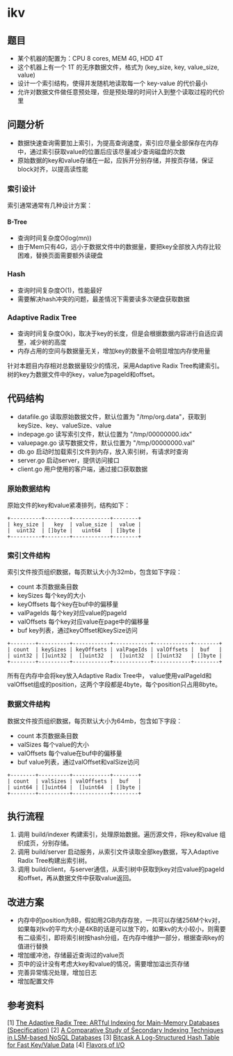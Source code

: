 # ikv


## 题目

- 某个机器的配置为：CPU 8 cores, MEM 4G, HDD 4T
- 这个机器上有一个 1T 的无序数据文件，格式为 (key_size, key, value_size, value)
- 设计一个索引结构，使得并发随机地读取每一个 key-value 的代价最小
- 允许对数据文件做任意预处理，但是预处理的时间计入到整个读取过程的代价里

## 问题分析

- 数据快速查询需要加上索引，为提高查询速度，索引应尽量全部保存在内存中，通过索引获取value的位置后应该尽量减少查询磁盘的次数
- 原始数据的key和value存储在一起，应拆开分别存储，并按页存储，保证block对齐，以提高读性能

### 索引设计

索引通常通常有几种设计方案：

#### B-Tree
- 查询时间复杂度O(log(mn))
- 由于Mem只有4G，远小于数据文件中的数据量，要把key全部放入内存比较困难，替换页面需要额外读硬盘

### Hash
- 查询时间复杂度O(1)，性能最好
- 需要解决hash冲突的问题，最差情况下需要读多次硬盘获取数据

### Adaptive Radix Tree
- 查询时间复杂度O(k)，取决于key的长度，但是会根据数据内容进行自适应调整，减少树的高度
- 内存占用的空间与数据量无关，增加key的数量不会明显增加内存使用量

针对本题目内存相对总数据量较少的情况，采用Adaptive Radix Tree构建索引。
树的key为数据文件中的key，value为pageId和offset。

## 代码结构

- datafile.go  读取原始数据文件，默认位置为 "/tmp/org.data"，获取到keySize、key、valueSize、value
- indepage.go  读写索引文件，默认位置为 "/tmp/00000000.idx"
- valuepage.go 读写数据文件，默认位置为 "/tmp/00000000.val"
- db.go        启动时加载索引文件到内存，放入索引树，有请求时查询
- server.go    启动server，提供访问接口
- client.go    用户使用的客户端，通过接口获取数据

### 原始数据结构

原始文件的key和value紧凑排列，结构如下：

```
+----------+--------+------------+--------+
| key_size |   key  | value_size |  value |
|  uint32  | []byte |   uint64   | []byte |
+----------+--------+------------+--------+
```

### 索引文件结构

索引文件按页组织数据，每页默认大小为32mb，包含如下字段：
- count      本页数据条目数
- keySizes   每个key的大小
- keyOffsets 每个key在buf中的偏移量
- valPageIds 每个key对应value的pageId
- valOffsets 每个key对应value在page中的偏移量
- buf        key列表，通过keyOffset和keySize访问

```
+--------+----------+------------+------------+------------+--------+
| count  | keySizes | keyOffsets | valPageIds | valOffsets |  buf   |
| uint32 | []uint32 |  []uint32  |  []uint32  | []uint32   | []byte |
+--------+----------+------------+------------+------------+--------+
```

所有在内存中会将key放入Adaptive Radix Tree中，
value使用valPageId和valOffset组成的position，这两个字段都是4byte，每个position只占用8byte。

### 数据文件结构

数据文件按页组织数据，每页默认大小为64mb，包含如下字段：
- count      本页数据条目数
- valSizes   每个value的大小
- valOffsets 每个value在buf中的偏移量
- buf        value列表，通过valOffset和valSize访问

```
+--------+----------+------------+--------+
| count  | valSizes | valOffsets |  buf   |
| uint64 | []uint64 |  []uint64  | []byte |
+--------+----------+------------+--------+
```

## 执行流程

1. 调用 build/indexer 构建索引，处理原始数据。遍历源文件，将key和value 组织成页，分别存储。
2. 调用 build/server 启动服务，从索引文件读取全部key数据，写入Adaptive Radix Tree构建出索引树。
3. 调用 build/client，与server通信，从索引树中获取到key对应value的pageId和offset，再从数据文件中获取value返回。

## 改进方案

- 内存中的position为8B，假如用2GB内存存放，一共可以存储256M个kv对，如果每对kv的平均大小是4KB的话是可以放下的，如果kv的大小较小，则需要有二级索引，即将索引树按hash分组，在内存中维护一部分，根据查询key的值进行替换
- 增加缓冲池，存储最近查询过的value页
- 页中的设计没有考虑大key和value的情况，需要增加溢出页存储
- 完善异常情况处理，增加日志
- 增加配置文件

## 参考资料

[1] [The Adaptive Radix Tree: ARTful Indexing for Main-Memory Databases (Specification)](http://www-db.in.tum.de/~leis/papers/ART.pdf)
[2] [A Comparative Study of Secondary Indexing Techniques in LSM-based NoSQL Databases](https://www.cs.ucr.edu/~vagelis/publications/LSM-secondary-indexing-sigmod2018.pdf)
[3] [Bitcask A Log-Structured Hash Table for Fast Key/Value Data](https://riak.com/assets/bitcask-intro.pdf)
[4] [Flavors of I/O](https://medium.com/databasss/on-disk-io-part-1-flavours-of-io-8e1ace1de017)

